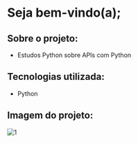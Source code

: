 # Seja bem-vindo(a);

## Sobre o projeto:
- Estudos Python sobre APIs com Python

## Tecnologias utilizada:
- Python 

## Imagem do projeto:

![1](https://github.com/Joaobatistasls/API_Python/assets/109250906/4113296a-0492-4a82-b89d-945d63ba8487)

